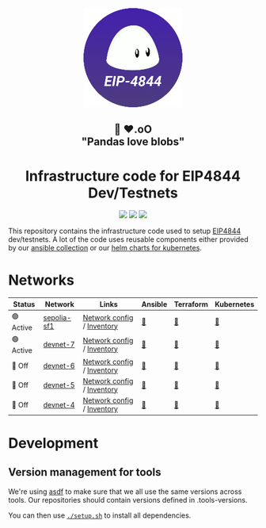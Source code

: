 <div align="center"><img src="./docs/images/4844-logo-200px.png"/></div>
<h2 align="center">🐼 ❤️.oO<br>"Pandas love blobs"</h2>
<h1 align="center">Infrastructure code for EIP4844 Dev/Testnets</h1>

<p align="center">
<a href="https://github.com/ethpandaops/4844-testnet/actions/workflows/lint-ansible.yaml"><img src="https://github.com/ethpandaops/4844-testnet/actions/workflows/lint-ansible.yaml/badge.svg"></a>
<a href="https://github.com/ethpandaops/4844-testnet/actions/workflows/lint-terraform.yaml"><img src="https://github.com/ethpandaops/4844-testnet/actions/workflows/lint-terraform.yaml/badge.svg"></a>
<a href="https://github.com/ethpandaops/4844-testnet/actions/workflows/lint-helm.yaml"><img src="https://github.com/ethpandaops/4844-testnet/actions/workflows/lint-helm.yaml/badge.svg"></a>
</p>

This repository contains the infrastructure code used to setup [EIP4844](https://www.eip4844.com/) dev/testnets. A lot of the code uses reusable components either provided by our [ansible collection](https://github.com/ethpandaops/ansible-collection-general) or our [helm charts for kubernetes](https://github.com/ethpandaops/ethereum-helm-charts/).

# Networks

Status | Network                                                 | Links                                                                                                               | Ansible                                        | Terraform                            | Kubernetes
------ |---------------------------------------------------------|---------------------------------------------------------------------------------------------------------------------|------------------------------------------------|--------------------------------------| ----------
 🟢 Active | [sepolia-sf1](https://4844-sepolia-sf1.ethpandaops.io/) | [Network config](network-configs/sepolia-sf1) / [Inventory](ansible/inventories/sepolia-shadowfork-1/inventory.ini) | [🔗](ansible/inventories/sepolia-shadowfork-1) | [🔗](terraform/sepolia-shadowfork-1) | [🔗](kubernetes/sepolia-sf1)
 🟢 Active | [devnet-7](https://4844-devnet-7.ethpandaops.io/)       | [Network config](network-configs/devnet-7) / [Inventory](ansible/inventories/devnet-7/inventory.ini)                | [🔗](ansible/inventories/devnet-7)             | [🔗](terraform/devnet-7)             | [🔗](kubernetes/devnet-7)
 🔴 Off | [devnet-6](https://4844-devnet-6.ethpandaops.io/)       | [Network config](network-configs/devnet-6) / [Inventory](ansible/inventories/devnet-6/inventory.ini)                | [🔗](ansible/inventories/devnet-6)             | [🔗](terraform/devnet-6)             | [🔗](kubernetes-archive/devnet-6)
 🔴 Off | [devnet-5](https://4844-devnet-5.ethpandaops.io/)       | [Network config](network-configs/devnet-5) / [Inventory](ansible/inventories/devnet-5/inventory.ini)                | [🔗](ansible/inventories/devnet-5)             | [🔗](terraform/devnet-5)             | [🔗](kubernetes-archive/devnet-5)
 🔴 Off | [devnet-4](https://4844-devnet-4.ethpandaops.io/)       | [Network config](network-configs/devnet-4) / [Inventory](ansible/inventories/devnet-4/inventory.ini)                | [🔗](ansible/inventories/devnet-4)             | [🔗](terraform/devnet-4)             | [🔗](kubernetes-archive/devnet-4)

# Development
## Version management for tools

We're using [asdf](https://github.com/asdf-vm/asdf) to make sure that we all use the same versions across tools. Our repositories should contain versions defined in .tools-versions.

You can then use [`./setup.sh`](./asdf-setup.sh) to install all dependencies.
